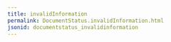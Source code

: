 ```yaml
---
title: invalidInformation
permalink: DocumentStatus.invalidInformation.html
jsonid: documentstatus_invalidinformation
---
```

